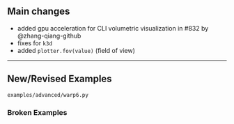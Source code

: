 ## Main changes

- added gpu acceleration for CLI volumetric visualization in #832 by @zhang-qiang-github
- fixes for `k3d`
- added `plotter.fov(value)` (field of view)


-------------------------
## New/Revised Examples
```
examples/advanced/warp6.py

```

### Broken Examples

